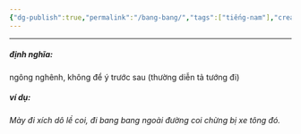 ```yaml
---
{"dg-publish":true,"permalink":"/bang-bang/","tags":["tiếng-nam"],"created":"2025-08-14T09:32:11.262+07:00"}
---
```


---

##### định nghĩa:
ngông nghênh, không để ý trước sau (thường diễn tả tướng đi)

##### ví dụ:
*Mày đi xích dô lề coi, đi bang bang ngoài đường coi chừng bị xe tông đó.*
